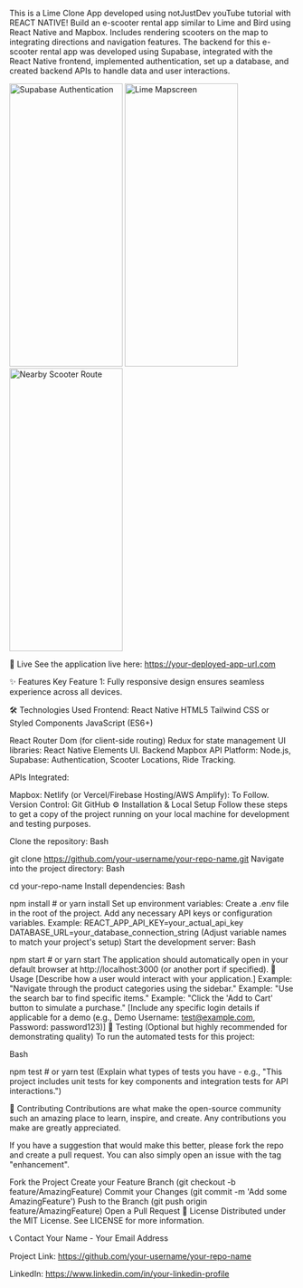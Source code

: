 This is a Lime Clone App developed using notJustDev youTube tutorial with REACT NATIVE! Build an e-scooter rental app similar to Lime and Bird using React Native and Mapbox. Includes rendering scooters on the map to integrating directions and navigation features.  The backend for this e-scooter rental app was developed using Supabase, integrated with the React Native frontend, implemented authentication, set up a database, and created backend APIs to handle data and user interactions. 


<img width="200" height="500" alt="Supabase Authentication" src="https://github.com/user-attachments/assets/b03cded5-31d2-4503-aaad-1c999dc64c34" />



<img width="200" height="500" alt="Lime Mapscreen" src="https://github.com/user-attachments/assets/0bc72717-fd76-4076-b977-07a9abca7b48" />



<img width="200" height="500" alt="Nearby Scooter Route" src="https://github.com/user-attachments/assets/70ea1239-deb6-473c-b9ed-82dcf33568dd" />



🚀 Live See the application live here: https://your-deployed-app-url.com

✨ Features Key Feature 1: Fully responsive design ensures seamless experience across all devices. 

🛠️ Technologies Used Frontend: React Native HTML5 Tailwind CSS or Styled Components JavaScript (ES6+)

React Router Dom (for client-side routing) Redux for state management UI libraries: React Native Elements UI. Backend Mapbox API Platform: Node.js, Supabase: Authentication, Scooter Locations, Ride Tracking.

APIs Integrated:

Mapbox: Netlify (or Vercel/Firebase Hosting/AWS Amplify): To Follow. Version Control: Git GitHub ⚙️ Installation & Local Setup Follow these steps to get a copy of the project running on your local machine for development and testing purposes.

Clone the repository: Bash

git clone https://github.com/your-username/your-repo-name.git Navigate into the project directory: Bash

cd your-repo-name Install dependencies: Bash

npm install # or yarn install Set up environment variables: Create a .env file in the root of the project. Add any necessary API keys or configuration variables. Example: REACT_APP_API_KEY=your_actual_api_key DATABASE_URL=your_database_connection_string (Adjust variable names to match your project's setup) Start the development server: Bash

npm start # or yarn start The application should automatically open in your default browser at http://localhost:3000 (or another port if specified). 🚀 Usage [Describe how a user would interact with your application.] Example: "Navigate through the product categories using the sidebar." Example: "Use the search bar to find specific items." Example: "Click the 'Add to Cart' button to simulate a purchase." [Include any specific login details if applicable for a demo (e.g., Demo Username: test@example.com, Password: password123)] 🧪 Testing (Optional but highly recommended for demonstrating quality) To run the automated tests for this project:

Bash

npm test # or yarn test (Explain what types of tests you have - e.g., "This project includes unit tests for key components and integration tests for API interactions.")

🤝 Contributing Contributions are what make the open-source community such an amazing place to learn, inspire, and create. Any contributions you make are greatly appreciated.

If you have a suggestion that would make this better, please fork the repo and create a pull request. You can also simply open an issue with the tag "enhancement".

Fork the Project Create your Feature Branch (git checkout -b feature/AmazingFeature) Commit your Changes (git commit -m 'Add some AmazingFeature') Push to the Branch (git push origin feature/AmazingFeature) Open a Pull Request 📄 License Distributed under the MIT License. See LICENSE for more information.

📞 Contact Your Name - Your Email Address

Project Link: https://github.com/your-username/your-repo-name

LinkedIn: https://www.linkedin.com/in/your-linkedin-profile
